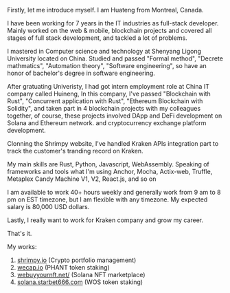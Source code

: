 Firstly, let me introduce myself. I am Huateng from Montreal, Canada.

I have been working for 7 years in the IT industries as full-stack developer. Mainly worked on the web & mobile, blockchain projects and covered all stages of full stack development, and tackled a lot of problems.

I mastered in Computer science and technology at Shenyang Ligong University located on China. Studied and passed "Formal method", "Decrete mathmatics", "Automation theory", "Software engineering", so have an honor of bachelor's degree in software engineering.

After gratuating Univeristy, I had got intern employment role at China IT company called Huineng, In this company, I've passed "Blockchain with Rust", "Concurrent application with Rust", "Ethereum Blockchain with Solidity", and taken part in 4 blockchain projects with my colleagues together, of course, these projects involved DApp and DeFi development on Solana and Ethereum network. and cryptocurrency exchange platform development.

Clonning the Shrimpy website, I've handled Kraken APIs integration part to track the customer's tranding record on Kraken.

My main skills are Rust, Python, Javascript, WebAssembly.
Speaking of frameworks and tools what I'm using
Anchor, Mocha, Actix-web, Truffle, Metaplex Candy Machine V1, V2, React.js, and so on

I am available to work 40+ hours weekly and generally work from 9 am to 8 pm on EST timezone, but I am flexible with any timezone.
My expected salary is 80,000 USD dollars.

Lastly, I really want to work for Kraken company and grow my career.

That's it.

My works:

1. [shrimpy.io](http://shrimpy.io/) (Crypto portfolio management)
2. [wecap.io](http://wecap.io/) (PHANT token staking)
3. [webuyyournft.net/](http://webuyyournft.net/) (Solana NFT marketplace)
4. [solana.starbet666.com](http://solana.starbet666.com/) (WOS token staking)

